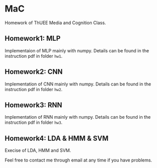 # MaC
 Homework of ThUEE Media and Cognition Class.
 
 ## Homework1: MLP
 Implementaion of MLP mainly with numpy. Details can be found in the instruction pdf in folder `hw1`.
 
 ## Homework2: CNN
 Implementation of CNN mainly with numpy. Details can be found in the instruction pdf in folder `hw2`.
 
 ## Homework3: RNN
 Implementation of RNN mainly with numpy. Details can be found in the instruction pdf in folder `hw3`.

 ## Homework4: LDA & HMM & SVM
 Execise of LDA, HMM and SVM.

 Feel free to contact me through email at any time if you have problems.

